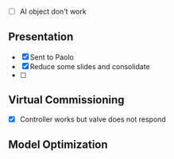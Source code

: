 - [ ] AI object don't work

## Presentation 

- [x] Sent to Paolo
- [x] Reduce some slides and consolidate
- [ ] 

## Virtual Commissioning

- [x] Controller works but valve does not respond

## Model Optimization
